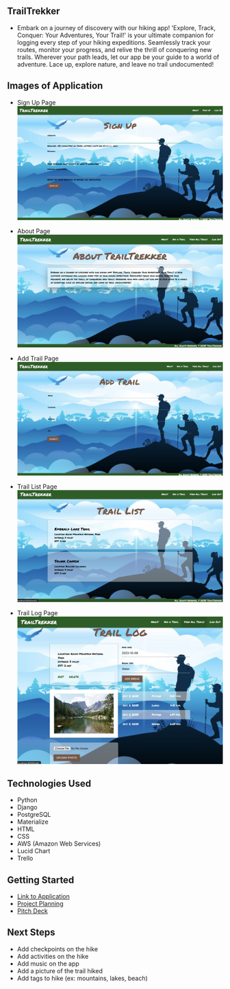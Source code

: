 ## TrailTrekker
- Embark on a journey of discovery with our hiking app! 'Explore, Track, Conquer: Your Adventures, Your Trail!' is your ultimate companion for logging every step of your hiking expeditions. Seamlessly track your routes, monitor your progress, and relive the thrill of conquering new trails. Wherever your path leads, let our app be your guide to a world of adventure. Lace up, explore nature, and leave no trail undocumented!

## Images of Application
- Sign Up Page
![Alt text](main_app/static/image/trailtrekkersignup.png)

- About Page
![Alt text](main_app/static/image/trailtrekkerabout.png)

- Add Trail Page
![Alt text](main_app/static/image/trailtrekkeraddtrail.png)

- Trail List Page
![Alt text](main_app/static/image/trailtrekkerindex.png)

- Trail Log Page
![Alt text](main_app/static/image/trailtrekkerdetail.png)

## Technologies Used
- Python
- Django
- PostgreSQL
- Materialize
- HTML
- CSS
- AWS (Amazon Web Services)
- Lucid Chart
- Trello

## Getting Started
- [Link to Application](https://trailtrekker-gfb2.onrender.com)
- [Project Planning](https://trello.com/b/OttwtEVi/trailtrekker)
- [Pitch Deck](https://docs.google.com/presentation/d/1VcvQ_TFt-frYQzj9jATjs8kFiLPz7fIrWArJXowF0AY/edit?usp=sharing)

## Next Steps
- Add checkpoints on the hike
- Add activities on the hike
- Add music on the app
- Add a picture of the trail hiked
- Add tags to hike (ex: mountains, lakes, beach)